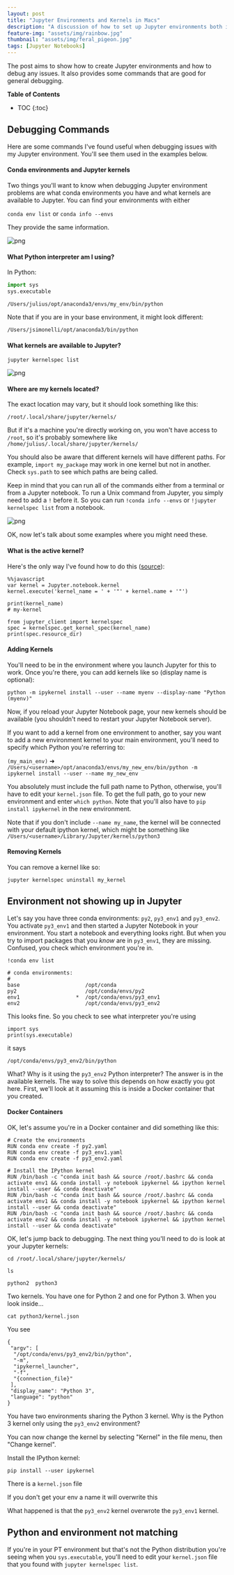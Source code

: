 ```yaml
---
layout: post
title: "Jupyter Environments and Kernels in Macs"
description: "A discussion of how to set up Jupyter environments both inside Docker containers and outside"
feature-img: "assets/img/rainbow.jpg"
thumbnail: "assets/img/feral_pigeon.jpg"
tags: [Jupyter Notebooks]
---
```


The post aims to show how to create Jupyter environments and how to debug any issues. It also provides some commands that are good for general debugging.


<b>Table of Contents</b>
* TOC
{:toc}

## Debugging Commands

Here are some commands I've found useful when debugging issues with my Jupyter environment. You'll see them used in the examples below.

#### Conda environments and Jupyter kernels

Two things you'll want to know when debugging Jupyter environment problems are what conda environments you have and what kernels are available to Jupyter. You can find your environments with either

`conda env list` or `conda info --envs`

They provide the same information.

![png]({{site.baseurl}}/assets/img/windows_conda_envs.png)

#### What Python interpreter am I using?

In Python:

``` python
import sys
sys.executable
```

`/Users/julius/opt/anaconda3/envs/my_env/bin/python`

Note that if you are in your base environment, it might look different:

`/Users/jsimonelli/opt/anaconda3/bin/python`

#### What kernels are available to Jupyter?

`jupyter kernelspec list`

![png]({{site.baseurl}}/assets/img/jupyter_kernelspec_mac.png)

#### Where are my kernels located?

The exact location may vary, but it should look something like this:

`/root/.local/share/jupyter/kernels/`

But if it's a machine you're directly working on, you won't have access to `/root`, so it's probably somewhere like `/home/julius/.local/share/jupyter/kernels/`

You should also be aware that different kernels will have different paths. For example, `import my_package` may work in one kernel but not in another. Check `sys.path` to see which paths are being called.

Keep in mind that you can run all of the commands either from a terminal or from a Jupyter notebook. To run a Unix command from Jupyter, you simply need to add a `!` before it. So you can run `!conda info --envs` or `!jupyter kernelspec list` from a notebook.

![png]({{site.baseurl}}/assets/img/jupyter_commands.png)

OK, now let's talk about some examples where you might need these.

#### What is the active kernel?

Here's the only way I've found how to do this ([source](https://stackoverflow.com/questions/43759543/how-to-get-active-kernel-name-in-jupyter-notebook)):
```
%%javascript
var kernel = Jupyter.notebook.kernel
kernel.execute('kernel_name = ' + '"' + kernel.name + '"')
```

```
print(kernel_name)
# my-kernel
```

```
from jupyter_client import kernelspec
spec = kernelspec.get_kernel_spec(kernel_name)
print(spec.resource_dir)
```

#### Adding Kernels

You'll need to be in the environment where you launch Jupyter for this to work. Once you're there, you can add kernels like so (display name is optional):

```
python -m ipykernel install --user --name myenv --display-name "Python (myenv)"
```

Now, if you reload your Jupyter Notebook page, your new kernels should be available (you shouldn't need to restart your Jupyter Notebook server).

If you want to add a kernel from one environment to another, say you want to add a new environment kernel to your main environment, you'll need to specify which Python you're referring to:

`(my_main_env)` ➜  `/Users/<username>/opt/anaconda3/envs/my_new_env/bin/python -m ipykernel install --user --name my_new_env`

You absolutely must include the full path name to Python, otherwise, you'll have to edit your `kernel.json` file. To get the full path, go to your new environment and enter `which python`. Note that you'll also have to `pip install ipykernel` in the new environment.

Note that if you don't include `--name my_name`, the kernel will be connected with your default ipython kernel, which might be something like `/Users/<username>/Library/Jupyter/kernels/python3`

#### Removing Kernels

You can remove a kernel like so:

`jupyter kernelspec uninstall my_kernel`

## Environment not showing up in Jupyter

Let's say you have three conda environments: `py2`, `py3_env1` and `py3_env2`. You activate `py3_env1` and then started a Jupyter Notebook in your environment. You start a notebook and everything looks right. But when you try to import packages that you *know* are in `py3_env1`, they are missing. Confused, you check which environment you're in.

`!conda env list`

    # conda environments:
    #
    base                     /opt/conda
    py2                      /opt/conda/envs/py2
    env1                  *  /opt/conda/envs/py3_env1
    env2                     /opt/conda/envs/py3_env2

This looks fine. So you check to see what interpreter you're using

    import sys
    print(sys.executable)

it says

`/opt/conda/envs/py3_env2/bin/python`

What? Why is it using the `py3_env2` Python interpreter? The answer is in the available kernels. The way to solve this depends on how exactly you got here. First, we'll look at it assuming this is inside a Docker container that you created.

#### Docker Containers

OK, let's assume you're in a Docker container and did something like this:

    # Create the environments
    RUN conda env create -f py2.yaml
    RUN conda env create -f py3_env1.yaml
    RUN conda env create -f py3_env2.yaml
    
    # Install the IPython kernel
    RUN /bin/bash -c "conda init bash && source /root/.bashrc && conda activate env1 && conda install -y notebook ipykernel && ipython kernel install --user && conda deactivate"
    RUN /bin/bash -c "conda init bash && source /root/.bashrc && conda activate env1 && conda install -y notebook ipykernel && ipython kernel install --user && conda deactivate"
    RUN /bin/bash -c "conda init bash && source /root/.bashrc && conda activate env2 && conda install -y notebook ipykernel && ipython kernel install --user && conda deactivate"

OK, let's jump back to debugging. The next thing you'll need to do is look at your Jupyter kernels:

`cd /root/.local/share/jupyter/kernels/`

`ls`

`python2  python3`

Two kernels. You have one for Python 2 and one for Python 3. When you look inside...

`cat python3/kernel.json`

You see

```
{
 "argv": [
  "/opt/conda/envs/py3_env2/bin/python",
  "-m",
  "ipykernel_launcher",
  "-f",
  "{connection_file}"
 ],
 "display_name": "Python 3",
 "language": "python"
}
```

You have two environments sharing the Python 3 kernel. Why is the Python 3 kernel only using the `py3_env2` environment?


You can now change the kernel by selecting "Kernel" in the file menu, then "Change kernel".


Install the IPython kernel:

`pip install --user ipykernel`


There is a `kernel.json` file

If you don't get your env a name it will overwrite this

What happened is that the `py3_env2` kernel overwrote the `py3_env1` kernel. 

## Python and environment not matching

If you're in your PT environment but that's not the Python distribution you're seeing when you `sys.executable`, you'll need to edit your `kernel.json` file that you found with `jupyter kernelspec list`.
